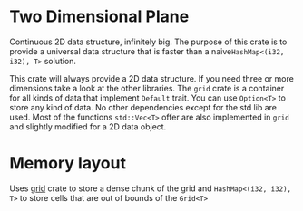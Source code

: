  # Two Dimensional Plane
Continuous 2D data structure, infinitely big.
The purpose of this crate is to provide a universal data structure that is faster
than a naive`HashMap<(i32, i32), T>`
solution.

This crate will always provide a 2D data structure. If you need three or more dimensions take a look at the
other libraries. The `grid` crate is a container for all kinds of data that implement `Default` trait.
You can use `Option<T>` to store any kind of data.
No other dependencies except for the std lib are used.
Most of the functions `std::Vec<T>` offer are also implemented in `grid` and slightly modified for a 2D data object.

# Memory layout
Uses [grid](https://docs.rs/grid/0.14.0/grid/) crate to store a dense chunk of the grid and `HashMap<(i32, i32), T>`
to store cells that are out of bounds of the `Grid<T>`
